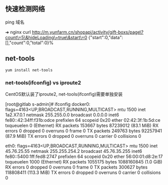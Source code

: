 ## 快速检测网络
ping 域名

➜  nginx curl http://m.yunfarm.cn/shopapi/activity/gift-boxs/page\?count\=5\&hideLoading\=true\&start\=0
{"start":0,"data":[],"count":0,"total":0}%

## net-tools
```
yum install net-tools
```

### net-tools(ifconfig) vs iproute2
CentOS默认装了iproute2, net-tools(ifconfig)需要单独安装

[root@gitlab s-admin]# ifconfig
docker0: flags=4163<UP,BROADCAST,RUNNING,MULTICAST>  mtu 1500
        inet 1a2.X7.0.1  netmask 255.255.0.0  broadcast 0.0.0.0
        inet6 fe80::42:34ff:f31b:odce  prefixlen 64  scopeid 0x20<link>
        ether 02:42:3f:1b:5d:ce  txqueuelen 0  (Ethernet)
        RX packets 153667  bytes 87239012 (83.1 MiB)
        RX errors 0  dropped 0  overruns 0  frame 0
        TX packets 249763  bytes 92257941 (87.9 MiB)
        TX errors 0  dropped 0 overruns 0  carrier 0  collisions 0

eth0: flags=4163<UP,BROADCAST,RUNNING,MULTICAST>  mtu 1500
        inet 45.76.25.55  netmask 255.255.254.2  broadcast 45.76.35.255
        inet6 fe80::5400:1ff:fed8:2747  prefixlen 64  scopeid 0x20<link>
        ether 56:00:01:d8:2e:17  txqueuelen 1000  (Ethernet)
        RX packets 1055175  bytes 1088160845 (1.0 GiB)
        RX errors 0  dropped 0  overruns 0  frame 0
        TX packets 300627  bytes 118808411 (113.3 MiB)
        TX errors 0  dropped 0 overruns 0  carrier 0  collisions 0




